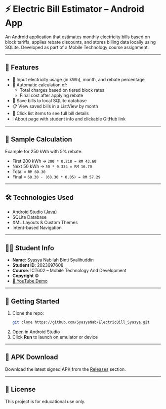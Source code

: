 # ⚡ Electric Bill Estimator – Android App

An Android application that estimates monthly electricity bills based on block tariffs, applies rebate discounts, and stores billing data locally using SQLite. Developed as part of a Mobile Technology course assignment.

---

## 📱 Features

- 🔢 Input electricity usage (in kWh), month, and rebate percentage
- 🧮 Automatic calculation of:
    - Total charges based on tiered block rates
    - Final cost after applying rebate
- 💾 Save bills to local SQLite database
- 📋 View saved bills in a ListView by month
- 🔎 Click list items to see full bill details
- ℹ️ About page with student info and clickable GitHub link

---

## 🧮 Sample Calculation

Example for 250 kWh with 5% rebate:

- First 200 kWh → `200 * 0.218 = RM 43.60`
- Next 50 kWh → `50 * 0.334 = RM 16.70`
- Total = `RM 60.30`
- Final = `60.30 - (60.30 * 0.05) = RM 57.29`

---

## 🛠 Technologies Used

- Android Studio (Java)
- SQLite Database
- XML Layouts & Custom Themes
- Intent-based Navigation

---

## 👩‍🎓 Student Info

- **Name**: Syasya Nabilah Binti Syalihuddin
- **Student ID**: 2023697608
- **Course**: ICT602 – Mobile Technology And Development
- **Copyright** ©
- [📎 YouTube Demo](https://youtube.com/your-video-link)

---

## 🚀 Getting Started

1. Clone the repo:
   ```bash
   git clone https://github.com/SyasyaNab/ElectricBill_Syasya.git
   ```
2. Open in Android Studio
3. Click **Run** to launch on emulator or device

---

## 📂 APK Download

Download the latest signed APK from the [Releases](https://github.com/syasya/electricbill-estimator/releases) section.

---

## 📜 License

This project is for educational use only.

